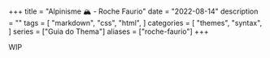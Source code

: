 +++
title = "Alpinisme 🏔️ - Roche Faurio"
date = "2022-08-14"
description = ""
tags = [
    "markdown",
    "css",
    "html",
]
categories = [
    "themes",
    "syntax",
]
series = ["Guia do Thema"]
aliases = ["roche-faurio"]
+++

WIP